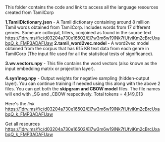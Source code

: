 This folder contains the code and link to access all the language resources created from TamilCorp

**1.TamilDictionary.json** - A Tamil dictionary containing around 8 million Tamil words obtained from TamilCorp. Includes words from 17 different genres. Some are colloqial, fillers, conjoined as found in the source text
https://1drv.ms/f/c/d03204a730e16502/El7w3m6w19lNk7fUfviKm2cBrcUxabqQ_k_FMP3ADAFUaw
**2.tamil_word2vec.model** - A word2vec model obtained from the corpus that has 615 KB text data from each genre in TamilCorp (The input file used for all the statistical tests of significance).

**3.wv.vectors.npy** - This file contains the word vectors (also known as the input embedding matrix or projection layer).

**4.syn1neg.npy** - Output weights for negative sampling (hidden-output layer). You can continue training if needed using this along with the above 2 files.
You can get both the **skipgram and CBOW model** files. The file names will end with _SG and _CBOW respectively.
Total tokens = 4,149,013

Here's the *link*
https://1drv.ms/f/c/d03204a730e16502/El7w3m6w19lNk7fUfviKm2cBrcUxabqQ_k_FMP3ADAFUaw

Get all resources
https://1drv.ms/f/c/d03204a730e16502/El7w3m6w19lNk7fUfviKm2cBrcUxabqQ_k_FMP3ADAFUaw
